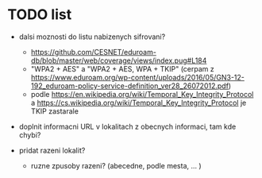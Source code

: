 # TODO list
- dalsi moznosti do listu nabizenych sifrovani?
  - https://github.com/CESNET/eduroam-db/blob/master/web/coverage/views/index.pug#L184
  - "WPA2 + AES" a "WPA2 + AES, WPA + TKIP" (cerpam z https://www.eduroam.org/wp-content/uploads/2016/05/GN3-12-192_eduroam-policy-service-definition_ver28_26072012.pdf)
  - podle https://en.wikipedia.org/wiki/Temporal_Key_Integrity_Protocol a https://cs.wikipedia.org/wiki/Temporal_Key_Integrity_Protocol je TKIP zastarale

- doplnit informacni URL v lokalitach z obecnych informaci, tam kde chybi?

- pridat razeni lokalit?
  - ruzne zpusoby razeni? (abecedne, podle mesta, ... )

